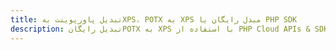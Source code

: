 ---title: تبدیل پاورپوینت بهXPS، POTX به XPS مبدل رایگان یا PHP SDKdescription: تبدیل رایگانPOTX به XPS با استفاده از PHP Cloud APIs & SDK. همچنین اسناد Microsoft PowerPoint را در Cloud ایجاد، ویرایش و رندر کنید.---
